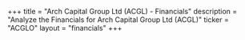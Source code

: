 +++
title = "Arch Capital Group Ltd (ACGL) - Financials"
description = "Analyze the Financials for Arch Capital Group Ltd (ACGL)"
ticker = "ACGLO"
layout = "financials"
+++

